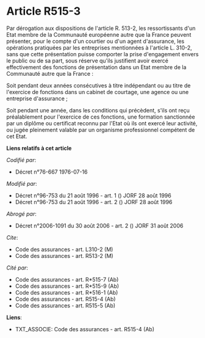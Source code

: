 # Article R515-3

Par dérogation aux dispositions de l'article R. 513-2, les ressortissants d'un Etat membre de la Communauté européenne autre
que la France peuvent présenter, pour le compte d'un courtier ou d'un agent d'assurance, les opérations pratiquées par les
entreprises mentionnées à l'article L. 310-2, sans que cette présentation puisse comporter la prise d'engagement envers le
public ou de sa part, sous réserve qu'ils justifient avoir exercé effectivement des fonctions de présentation dans un Etat
membre de la Communauté autre que la France :

Soit pendant deux années consécutives à titre indépendant ou au titre de l'exercice de fonctions dans un cabinet de courtage,
une agence ou une entreprise d'assurance ;

Soit pendant une année, dans les conditions qui précèdent, s'ils ont reçu préalablement pour l'exercice de ces fonctions, une
formation sanctionnée par un diplôme ou certificat reconnu par l'Etat où ils ont exercé leur activité, ou jugée pleinement
valable par un organisme professionnel compétent de cet Etat.

**Liens relatifs à cet article**

_Codifié par_:

  - Décret n°76-667 1976-07-16

_Modifié par_:

  - Décret n°96-753 du 21 août 1996 - art. 1 () JORF 28 août 1996
  - Décret n°96-753 du 21 août 1996 - art. 2 () JORF 28 août 1996

_Abrogé par_:

  - Décret n°2006-1091 du 30 août 2006 - art. 2 () JORF 31 août 2006

_Cite_:

  - Code des assurances - art. L310-2 (M)
  - Code des assurances - art. R513-2 (M)

_Cité par_:

  - Code des assurances - art. R*515-7 (Ab)
  - Code des assurances - art. R*515-9 (Ab)
  - Code des assurances - art. R*516-1 (Ab)
  - Code des assurances - art. R515-4 (Ab)
  - Code des assurances - art. R515-5 (Ab)

**Liens**:

  - TXT_ASSOCIE: Code des assurances - art. R515-4 (Ab)
